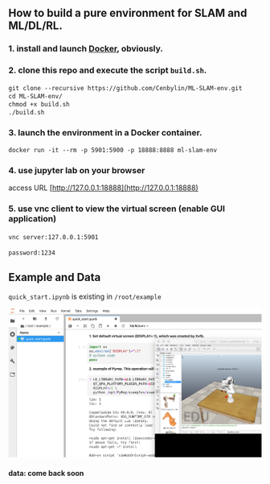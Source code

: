 ## How to build a pure environment for SLAM and ML/DL/RL.

### 1. install and launch [Docker](www.docker.com), obviously.

### 2. clone this repo and execute the script `build.sh`.

```shell
git clone --recursive https://github.com/Cenbylin/ML-SLAM-env.git
cd ML-SLAM-env/
chmod +x build.sh
./build.sh
```

### 3. launch the environment in a Docker container.

```shell
docker run -it --rm -p 5901:5900 -p 18888:8888 ml-slam-env
```

### 4. use jupyter lab on your browser

access URL [http://127.0.0.1:18888](http://127.0.0.1:18888)

### 5. use vnc client to view the virtual screen (enable GUI application)

`vnc server:127.0.0.1:5901` 

`password:1234` 

## Example and Data

`quick_start.ipynb` is existing in `/root/example`

![jupyter_lab_run](./images/jupyter_lab_run.png)

#### data: come back soon